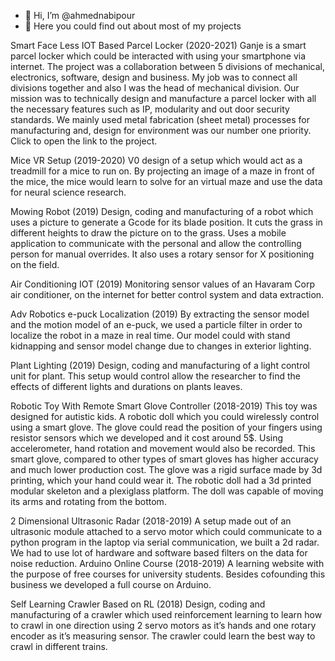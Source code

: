 - 👋 Hi, I’m @ahmednabipour
- 👀 Here you could find out about most of my projects


Smart Face Less IOT Based Parcel Locker (2020-2021)
Ganje is a smart parcel locker which could be interacted with using your smartphone via internet. The project was a collaboration between 5 divisions of mechanical, electronics, software, design and business. My job was to connect all divisions together and also I was the head of mechanical division. Our mission was to technically design and manufacture a parcel locker with all the necessary features such as IP, modularity and out door security standards. We mainly used metal fabrication (sheet metal) processes for manufacturing and, design for environment was our number one priority.	                          Click to open the link to the project.

Mice VR Setup (2019-2020)
V0 design of a setup which would act as a treadmill for a mice to run on. By projecting an image of a maze in front of the mice, the mice would learn to solve for an virtual maze and use the data for neural science research. 

Mowing Robot (2019)
Design, coding and manufacturing of a robot which uses a picture to generate a Gcode for its blade position. It cuts the grass in different heights to draw the picture on to the grass. Uses a mobile application to communicate with the personal and allow the controlling person for manual overrides. It also uses a rotary sensor for X positioning on the field.

Air Conditioning IOT (2019)
Monitoring sensor values of an Havaram Corp air conditioner, on the internet for better control system and data extraction.

Adv Robotics e-puck Localization (2019)
By extracting the sensor model and the motion model of an e-puck, we used a particle filter in order to localize the robot in a maze in real time. Our model could with stand kidnapping and sensor model change due to changes in exterior lighting.

Plant Lighting (2019)
Design, coding and manufacturing of a light control unit for plant. This setup would control allow the researcher to find the effects of different lights and durations on plants leaves.

 Robotic Toy With Remote Smart Glove Controller (2018-2019)
This toy was designed for autistic kids. A robotic doll which you could wirelessly control using a smart glove. The glove could read the position of your fingers using resistor sensors which we developed and it cost around 5$. Using accelerometer, hand rotation and movement would also be recorded. This smart glove, compared to other types of smart gloves has higher accuracy and much lower production cost.
The glove was a rigid surface made by 3d printing, which your hand could wear it. The robotic doll had a 3d printed modular skeleton and a plexiglass platform. The doll was capable of moving its arms and rotating from the bottom.

2 Dimensional Ultrasonic Radar (2018-2019)
A setup made out of an ultrasonic module attached to a servo motor which could communicate to a python program in the laptop via serial communication, we built a 2d radar. We had to use lot of  hardware and software based filters on the data for noise reduction. 
Arduino Online Course (2018-2019)
A learning website with the purpose of free courses for university students. Besides cofounding this business we developed a full course on Arduino.

Self Learning Crawler Based on RL (2018)
Design, coding and manufacturing of a crawler which used reinforcement learning to learn how to crawl in one direction using 2 servo motors as it’s hands and one rotary encoder as it’s measuring sensor. The crawler could learn the best way to crawl in different trains. 









